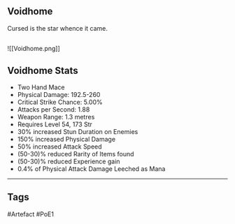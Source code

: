 ## Voidhome
Cursed is the star whence it came.
##
![[Voidhome.png]]
## Voidhome Stats
- Two Hand Mace
- Physical Damage: 192.5-260
- Critical Strike Chance: 5.00%
- Attacks per Second: 1.88
- Weapon Range: 1.3 metres
- Requires Level 54, 173 Str
- 30% increased Stun Duration on Enemies
- 150% increased Physical Damage
- 50% increased Attack Speed
- (50-30)% reduced Rarity of Items found
- (50-30)% reduced Experience gain
- 0.4% of Physical Attack Damage Leeched as Mana


---
## Tags
#Artefact
#PoE1